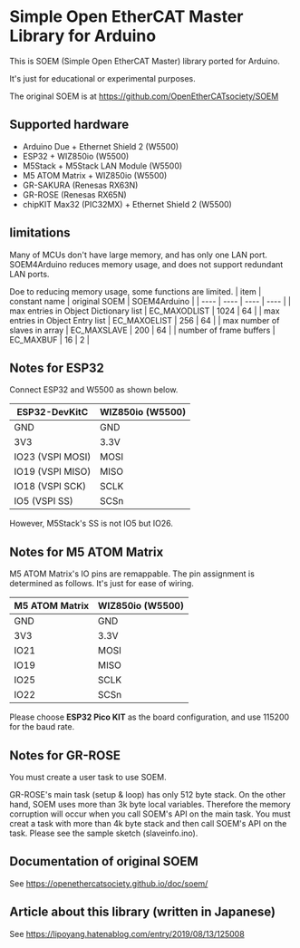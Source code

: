 # Simple Open EtherCAT Master Library for Arduino

This is SOEM (Simple Open EtherCAT Master) library ported for Arduino.

It's just for educational or experimental purposes.

The original SOEM is at https://github.com/OpenEtherCATsociety/SOEM

## Supported hardware

* Arduino Due + Ethernet Shield 2 (W5500)
* ESP32 + WIZ850io (W5500)
* M5Stack + M5Stack LAN Module (W5500)
* M5 ATOM Matrix + WIZ850io (W5500)
* GR-SAKURA (Renesas RX63N)
* GR-ROSE (Renesas RX65N)
* chipKIT Max32 (PIC32MX) + Ethernet Shield 2 (W5500)

## limitations 
Many of MCUs don't have large memory, and has only one LAN port. SOEM4Arduino reduces memory usage, and does not support redundant LAN ports.

Doe to reducing memory usage, some functions are limited.
| item | constant name | original SOEM | SOEM4Arduino |
| ---- | ---- | ---- | ---- |
| max entries in Object Dictionary list | EC_MAXODLIST | 1024 | 64 |
| max entries in Object Entry list | EC_MAXOELIST | 256 | 64 |
| max number of slaves in array | EC_MAXSLAVE | 200 | 64 |
| number of frame buffers | EC_MAXBUF | 16 | 2 |

## Notes for ESP32

Connect ESP32 and W5500 as shown below.

| ESP32-DevKitC | WIZ850io (W5500) |
| ---- | ---- |
| GND  | GND  |
| 3V3  | 3.3V |
| IO23 (VSPI MOSI) | MOSI |
| IO19 (VSPI MISO) | MISO |
| IO18 (VSPI SCK)  | SCLK |
| IO5  (VSPI SS)   | SCSn |  

However, M5Stack's SS is not IO5 but IO26.

## Notes for M5 ATOM Matrix

M5 ATOM Matrix's IO pins are remappable. The pin assignment is determined as follows. It's just for ease of wiring.

| M5 ATOM Matrix | WIZ850io (W5500) |
| ---- | ---- |
| GND  | GND  |
| 3V3  | 3.3V |
| IO21 | MOSI |
| IO19 | MISO |
| IO25 | SCLK |
| IO22 | SCSn | 

Please choose <b>ESP32 Pico KIT</b> as the board configuration, and use 115200 for the baud rate.

## Notes for GR-ROSE

You must create a user task to use SOEM.

GR-ROSE's main task (setup & loop) has only 512 byte stack.
On the other hand, SOEM uses more than 3k byte local variables.
Therefore the memory corruption will occur when you call SOEM's API on the main task.
You must creat a task with more than 4k byte stack and then call SOEM's API on the task.
Please see the sample sketch (slaveinfo.ino).

## Documentation of original SOEM
See https://openethercatsociety.github.io/doc/soem/

## Article about this library (written in Japanese)
See https://lipoyang.hatenablog.com/entry/2019/08/13/125008
